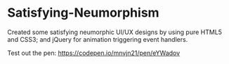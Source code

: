 # Satisfying-Neumorphism
Created some satisfying neumorphic UI/UX designs by using pure HTML5 and CSS3; and jQuery for animation triggering event handlers.

Test out the pen:
https://codepen.io/mnvjn21/pen/eYWadov
